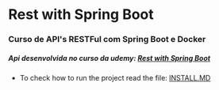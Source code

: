 # Rest with Spring Boot
### Curso de API's RESTFul com Spring Boot e Docker

##### Api desenvolvida no curso da udemy: [Rest with Spring Boot](https://www.udemy.com/course/restful-apis-do-0-a-nuvem-com-springboot-e-docker/)

- To check how to run the project read the file: [INSTALL.MD](https://github.com/mateusesp/rest-with-spring-boot/blob/master/INSTALL.md)
